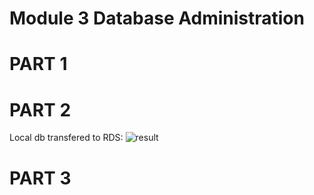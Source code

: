 # Module 3 Database Administration
# PART 1

# PART 2
Local db transfered to RDS:
![result](/Screenshots/part2/Screenshot%20from%202021-11-29%2011-42-03.png)

# PART 3


